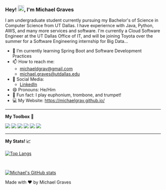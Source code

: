 ### Hey! <img src="https://raw.githubusercontent.com/MartinHeinz/MartinHeinz/master/wave.gif" width="20px">, I'm Michael Graves

I am undergraduate student currently pursuing my Bachelor's of Science in Computer Science from UT Dallas. I have experiernce with Java, Python, AWS, and many more services and software. I'm currently a Cloud Software Engineer at the UT Dallas Office of IT, and will be joining Toyota over the summer for a Software Engineering internship for Big Data...

- 📖 I’m currently learning Spring Boot and Software Development Practices
- 📫 How to reach me: 
  - michaeldgrav@gmail.com
  - michael.graves@utdallas.edu
- 📣 Social Media:
  - [LinkedIn](https://www.linkedin.com/in/michaelgrav/)
- 😄 Pronouns: He/Him
- 🎼 Fun fact: I play euphonium, trombone, and trumpet!
- 💻 My Website: https://michaelgrav.github.io/

---

**My Toolbox** 🧰 

<img src="https://img.shields.io/badge/Python-3776AB?style=for-the-badge&logo=python&logoColor=white"/> <img src="https://img.shields.io/badge/Java-ED8B00?style=for-the-badge&logo=java&logoColor=white"/>
<img src="https://img.shields.io/badge/HTML5-E34F26?style=for-the-badge&logo=html5&logoColor=white"/>
<img src="https://img.shields.io/badge/CSS3-1572B6?style=for-the-badge&logo=css3&logoColor=white"/>
<img src="https://img.shields.io/badge/Xcode-007ACC?style=flat-square&logo=Xcode&logoColor=white" />
<img src="https://img.shields.io/badge/Visual_Studio_Code-0078D4?style=for-the-badge&logo=visual%20studio%20code&logoColor=white"/>

---
**My Stats! 📈**
<br>
<br>
[![Top Langs](https://github-readme-stats.vercel.app/api/top-langs/?username=michaelgrav&hide=javascript,python,html,css&theme=dark)](https://github.com/anuraghazra/github-readme-stats)

<br>

[![Michael's GitHub stats](https://github-readme-stats.vercel.app/api?username=michaelgrav&theme=dark)](https://github.com/anuraghazra/github-readme-stats)
<footer>Made with ❤️ by Michael Graves</footer>
